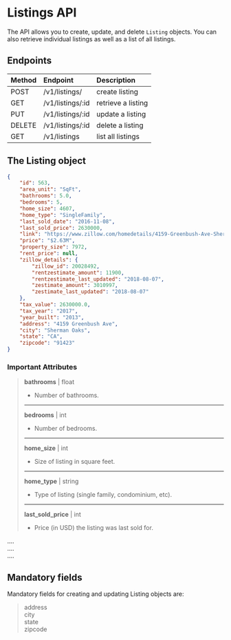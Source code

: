 # Listings API
The API allows you to create, update, and delete ```Listing``` objects. You can also retrieve individual listings as well as a list of all listings.
  

## Endpoints

| Method | Endpoint           | Description        |
| :------|:-------------------| :------------------|
| POST   | /v1/listings/      | create listing     |
| GET    | /v1/listings/:id   | retrieve a listing |
| PUT    | /v1/listings/:id   | update a listing   |
| DELETE | /v1/listings/:id   | delete a listing   |
| GET    | /v1/listings       | list all listings  |

  

## The Listing object

```json
{
    "id": 563,
    "area_unit": "SqFt",
    "bathrooms": 5.0,
    "bedrooms": 5,
    "home_size": 4607,
    "home_type": "SingleFamily",
    "last_sold_date": "2016-11-08",
    "last_sold_price": 2630000,
    "link": "https://www.zillow.com/homedetails/4159-Greenbush-Ave-Sherman-Oaks-CA-91423/20028492_zpid/",
    "price": "$2.63M",
    "property_size": 7972,
    "rent_price": null,
    "zillow_details": {
        "zillow_id": 20028492,
        "rentzestimate_amount": 11900,
        "rentzestimate_last_updated": "2018-08-07",
        "zestimate_amount": 3010997,
        "zestimate_last_updated": "2018-08-07"
    },
    "tax_value": 2630000.0,
    "tax_year": "2017",
    "year_built": "2013",
    "address": "4159 Greenbush Ave",
    "city": "Sherman Oaks",
    "state": "CA",
    "zipcode": "91423"
}
```
  

### Important Attributes

>**bathrooms** | float
>- Number of bathrooms.
>-----
>**bedrooms** | int
>- Number of bedrooms.
>-----
>**home_size** | int
>- Size of listing in square feet.
>-----
>**home_type** | string
>- Type of listing (single family, condominium, etc).
>-----
>**last_sold_price** | int
>- Price (in USD) the listing was last sold for.

....  
....  
....


## Mandatory fields

Mandatory fields for creating and updating Listing objects are:
   >address  
   >city  
   >state   
   >zipcode  
